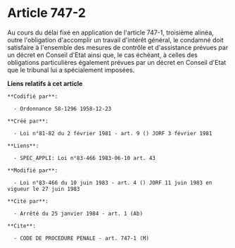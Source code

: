 # Article 747-2

Au cours du délai fixé en application de l'article 747-1, troisième alinéa, outre l'obligation d'accomplir un travail
d'intérêt général, le condamné doit satisfaire à l'ensemble des mesures de contrôle et d'assistance prévues par un décret en
Conseil d'Etat ainsi que, le cas échéant, à celles des obligations particulières également prévues par un décret en Conseil
d'Etat que le tribunal lui a spécialement imposées.

**Liens relatifs à cet article**

	**Codifié par**:

	  - Ordonnance 58-1296 1958-12-23

	**Créé par**:

	  - Loi n°81-82 du 2 février 1981 - art. 9 () JORF 3 février 1981

	**Liens**:

	  - SPEC_APPLI: Loi n°83-466 1983-06-10 art. 43

	**Modifié par**:

	  - Loi n°83-466 du 10 juin 1983 - art. 4 () JORF 11 juin 1983 en vigueur le 27 juin 1983

	**Cité par**:

	  - Arrêté du 25 janvier 1984 - art. 1 (Ab)

	**Cite**:

	  - CODE DE PROCEDURE PENALE - art. 747-1 (M)
